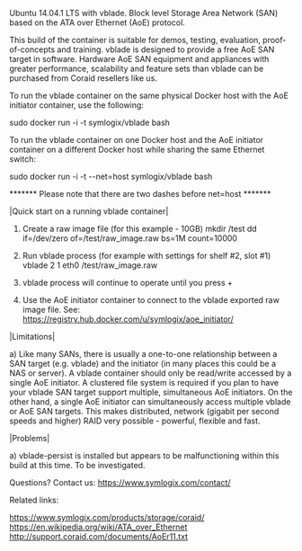 Ubuntu 14.04.1 LTS with vblade. Block level Storage Area Network (SAN) based on the ATA over Ethernet (AoE) protocol.

This build of the container is suitable for demos, testing, evaluation, proof-of-concepts and training. vblade is designed to provide a free AoE SAN target in software. Hardware AoE SAN equipment and appliances with greater performance, scalability and feature sets than vblade can be purchased from Coraid resellers like us.

To run the vblade container on the same physical Docker host with the AoE initiator container, use the following:

sudo docker run -i -t symlogix/vblade bash

To run the vblade container on one Docker host and the AoE initiator container on a different Docker host while sharing the same Ethernet switch:

sudo docker run -i -t --net=host symlogix/vblade bash

******* Please note that there are two dashes before net=host *******


|Quick start on a running vblade container|

1) Create a raw image file (for this example - 10GB)
      mkdir /test
      dd if=/dev/zero of=/test/raw_image.raw bs=1M count=10000
  
2) Run vblade process (for example with settings for shelf #2, slot #1)
      vblade 2 1 eth0 /test/raw_image.raw
      
3) vblade process will continue to operate until you press <CTRL> + <C>

4) Use the AoE initiator container to connect to the vblade exported raw image file. See: https://registry.hub.docker.com/u/symlogix/aoe_initiator/


|Limitations|

a) Like many SANs, there is usually a one-to-one relationship between a SAN target (e.g. vblade) and the initiator (in many places this could be a NAS or server). A vblade container should only be read/write accessed by a single AoE initiator. A clustered file system is required if you plan to have your vblade SAN target support multiple, simultaneous AoE initiators. On the other hand, a single AoE initiator can simultaneously access multiple vblade or AoE SAN targets. This makes distributed, network (gigabit per second speeds and higher) RAID very possible - powerful, flexible and fast.


|Problems|

a) vblade-persist is installed but appears to be malfunctioning within this build at this time. To be investigated.


Questions? Contact us: https://www.symlogix.com/contact/


Related links:

https://www.symlogix.com/products/storage/coraid/
https://en.wikipedia.org/wiki/ATA_over_Ethernet
http://support.coraid.com/documents/AoEr11.txt
